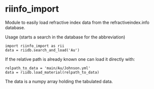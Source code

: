 # riinfo_import

Module to easily load refractive index data from the refractiveindex.info database.

Usage (starts a search in the database for the abbreviation)
    
    import riinfo_import as rii
    data = riidb.search_and_load('Au')

If the relative path is already known one can load it directly with:
    
    relpath_to_data = 'main/Au/Johnson.yml'
    data = riidb.load_material(relpath_to_data)

The data is a numpy array holding the tabulated data.
